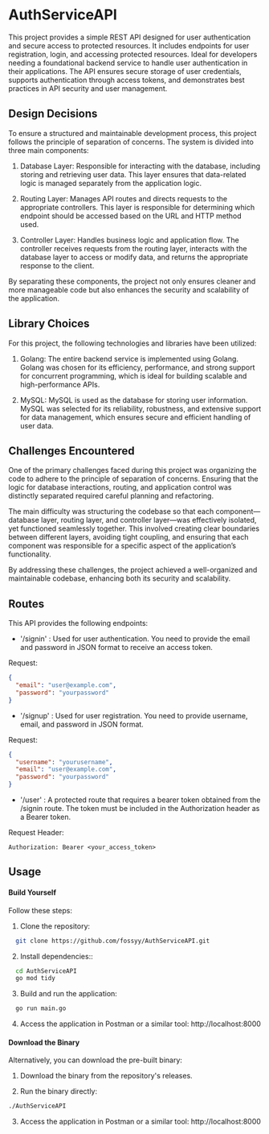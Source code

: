
# AuthServiceAPI

This project provides a simple REST API designed for user authentication and secure access to protected resources. It includes endpoints for user registration, login, and accessing protected resources. Ideal for developers needing a foundational backend service to handle user authentication in their applications. The API ensures secure storage of user credentials, supports authentication through access tokens, and demonstrates best practices in API security and user management.


## Design Decisions
To ensure a structured and maintainable development process, this project follows the principle of separation of concerns. The system is divided into three main components:

1. Database Layer: Responsible for interacting with the database, including storing and retrieving user data. This layer ensures that data-related logic is managed separately from the application logic.

2. Routing Layer: Manages API routes and directs requests to the appropriate controllers. This layer is responsible for determining which endpoint should be accessed based on the URL and HTTP method used.

3. Controller Layer: Handles business logic and application flow. The controller receives requests from the routing layer, interacts with the database layer to access or modify data, and returns the appropriate response to the client.

By separating these components, the project not only ensures cleaner and more manageable code but also enhances the security and scalability of the application.
## Library Choices
For this project, the following technologies and libraries have been utilized:

1. Golang: The entire backend service is implemented using Golang. Golang was chosen for its efficiency, performance, and strong support for concurrent programming, which is ideal for building scalable and high-performance APIs.

2. MySQL: MySQL is used as the database for storing user information. MySQL was selected for its reliability, robustness, and extensive support for data management, which ensures secure and efficient handling of user data.


## Challenges Encountered
One of the primary challenges faced during this project was organizing the code to adhere to the principle of separation of concerns. Ensuring that the logic for database interactions, routing, and application control was distinctly separated required careful planning and refactoring.

The main difficulty was structuring the codebase so that each component—database layer, routing layer, and controller layer—was effectively isolated, yet functioned seamlessly together. This involved creating clear boundaries between different layers, avoiding tight coupling, and ensuring that each component was responsible for a specific aspect of the application’s functionality.

By addressing these challenges, the project achieved a well-organized and maintainable codebase, enhancing both its security and scalability.
## Routes
This API provides the following endpoints:

- '/signin' : Used for user authentication. You need to provide the email and password in JSON format to receive an access token.

Request:
```json
{
  "email": "user@example.com",
  "password": "yourpassword"
}
```
- '/signup' : Used for user registration. You need to provide username, email, and password in JSON format.

Request:
```json
{
  "username": "yourusername",
  "email": "user@example.com",
  "password": "yourpassword"
}
```
- '/user' : A protected route that requires a bearer token obtained from the /signin route. The token must be included in the Authorization header as a Bearer token.

Request Header:
```
Authorization: Bearer <your_access_token>
```

## Usage
#### Build Yourself
Follow these steps:
1. Clone the repository:
```bash
  git clone https://github.com/fossyy/AuthServiceAPI.git
```

2. Install dependencies::
```bash
  cd AuthServiceAPI
  go mod tidy
```

3. Build and run the application:
```bash
  go run main.go
```

4. Access the application in Postman or a similar tool:
http://localhost:8000

#### Download the Binary
Alternatively, you can download the pre-built binary:

1. Download the binary from the repository's releases.

2. Run the binary directly:

```bash
./AuthServiceAPI
```

3. Access the application in Postman or a similar tool: http://localhost:8000

